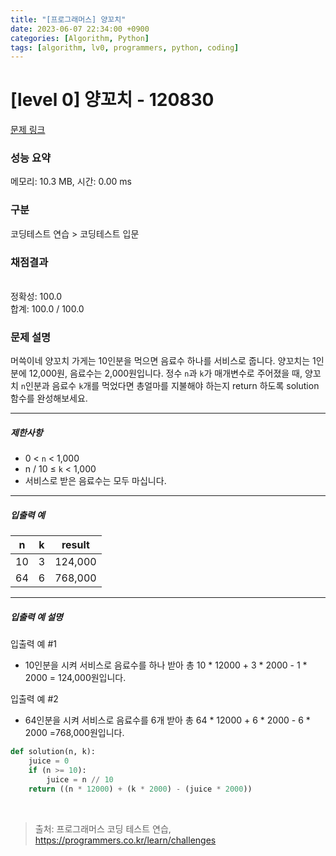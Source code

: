 ```yaml
---
title: "[프로그래머스] 양꼬치"
date: 2023-06-07 22:34:00 +0900
categories: [Algorithm, Python]
tags: [algorithm, lv0, programmers, python, coding]
---
```


# [level 0] 양꼬치 - 120830

[문제 링크](https://school.programmers.co.kr/learn/courses/30/lessons/120830)

### 성능 요약

메모리: 10.3 MB, 시간: 0.00 ms

### 구분

코딩테스트 연습 > 코딩테스트 입문

### 채점결과

<br/>정확성: 100.0<br/>합계: 100.0 / 100.0

### 문제 설명

<p>머쓱이네 양꼬치 가게는 10인분을 먹으면 음료수 하나를 서비스로 줍니다. 양꼬치는 1인분에 12,000원, 음료수는 2,000원입니다. 정수 <code>n</code>과 <code>k</code>가 매개변수로 주어졌을 때, 양꼬치 <code>n</code>인분과 음료수 <code>k</code>개를 먹었다면 총얼마를 지불해야 하는지 return 하도록 solution 함수를 완성해보세요.</p>

<hr>

<h5>제한사항</h5>

<ul>
<li>0 &lt; <code>n</code> &lt; 1,000</li>
<li>n / 10 ≤ <code>k</code> &lt; 1,000</li>
<li>서비스로 받은 음료수는 모두 마십니다.</li>
</ul>

<hr>

<h5>입출력 예</h5>

| n  | k | result  |
|----|---|---------|
| 10 | 3 | 124,000 |
| 64 | 6 | 768,000 |

<hr>

<h5>입출력 예 설명</h5>

<p>입출력 예 #1</p>

<ul>
<li>10인분을 시켜 서비스로 음료수를 하나 받아 총 10 * 12000 + 3 * 2000 - 1 * 2000 = 124,000원입니다.</li>
</ul>

<p>입출력 예 #2</p>

<ul>
<li>64인분을 시켜 서비스로 음료수를 6개 받아 총 64 * 12000 + 6 * 2000 - 6 * 2000 =768,000원입니다.</li>
</ul>

```python
def solution(n, k):
    juice = 0
    if (n >= 10):
        juice = n // 10
    return ((n * 12000) + (k * 2000) - (juice * 2000))
```

<br>

> 출처: 프로그래머스 코딩 테스트 연습, https://programmers.co.kr/learn/challenges
